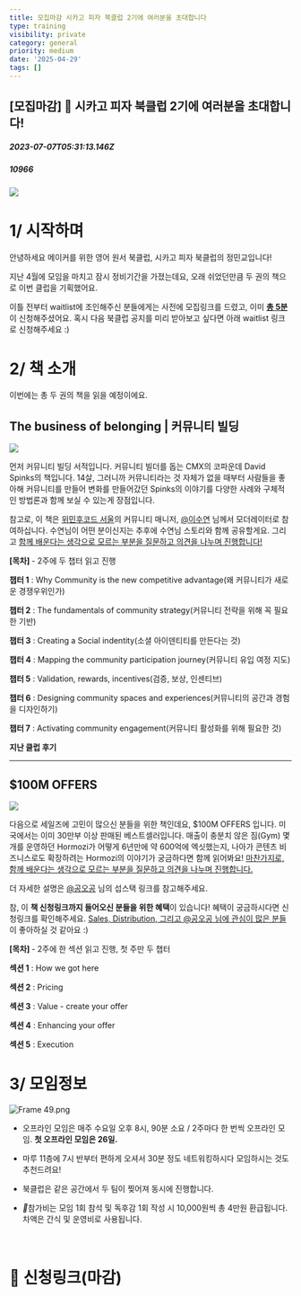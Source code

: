 ```yaml
---
title: 모집마감 시카고 피자 북클럽 2기에 여러분을 초대합니다
type: training
visibility: private
category: general
priority: medium
date: '2025-04-29'
tags: []
---
```

## [모집마감] 🍕 시카고 피자 북클럽 2기에 여러분을 초대합니다!
##### 2023-07-07T05:31:13.146Z
##### 10966

<p class="leading-6 my-2 dark:text-[#eaeaec]"><img src="https://media.disquiet.io/images/makerlog/f208e62e0198d06483a289da8ef6a8fcaf3864931e9b6b361d2e02f8b6c53cc9"></p><p class="leading-6 my-2 dark:text-[#eaeaec]"></p><h1 class="font-medium leading-8 my-4 dark:text-white dark:text-[#eaeaec]">1/ 시작하며</h1><p class="leading-6 my-2 dark:text-[#eaeaec]">안녕하세요 메이커를 위한 영어 원서 북클럽, 시카고 피자 북클럽의 정민교입니다!</p><p class="leading-6 my-2 dark:text-[#eaeaec]">지난 4월에 모임을 마치고 잠시 정비기간을 가졌는데요, 오래 쉬었던만큼 두 권의 책으로 이번 클럽을 기획했어요.</p><p class="leading-6 my-2 dark:text-[#eaeaec]">이틀 전부터 waitlist에 조인해주신 분들에게는 사전에 모집링크를 드렸고, 이미 <strong><u>총 5분</u></strong>이 신청해주셨어요. 혹시 다음 북클럽 공지를 미리 받아보고 싶다면 아래 waitlist 링크로 신청해주세요 :)</p><div class="bookmark" data="{&quot;metadata&quot;:{&quot;title&quot;:&quot;Join the waitlist&quot;,&quot;description&quot;:&quot;Join the waitlist to be the first to know when we launch!&quot;,&quot;language&quot;:&quot;en&quot;,&quot;url&quot;:&quot;https://getwaitlist.com/waitlist/[id]&quot;,&quot;provider&quot;:&quot;getwaitlist&quot;,&quot;robots&quot;:[&quot;index&quot;,&quot;follow&quot;],&quot;image&quot;:&quot;https://waitlist-image-bucket.s3.us-east-2.amazonaws.com/off-platform-assets/waitlist_banner.png&quot;,&quot;icon&quot;:&quot;https://getwaitlist.com/favicon.ico&quot;}}"></div><p class="leading-6 my-2 dark:text-[#eaeaec]"></p><h1 class="font-medium leading-8 my-4 dark:text-white dark:text-[#eaeaec]">2/ 책 소개</h1><p class="leading-6 my-2 dark:text-[#eaeaec]">이번에는 총 두 권의 책을 읽을 예정이에요.</p><h2 class="font-medium leading-8 my-4 dark:text-white dark:text-[#eaeaec]">The business of belonging | 커뮤니티 빌딩</h2><p class="leading-6 my-2 dark:text-[#eaeaec]"><img src="https://media.disquiet.io/images/makerlog/882c92548bd760484e5aad8c8b17b6ee16bf84b99b3f7c8245dbaecb21239a3c"></p><p class="leading-6 my-2 dark:text-[#eaeaec]">먼저 커뮤니티 빌딩 서적입니다. 커뮤니티 빌더를 돕는 CMX의 코파운데 David Spinks의 책입니다. 14살, 그러니까 커뮤니티라는 것 자체가 없을 때부터 사람들을 좋아해 커뮤니티를 만들어 변화를 만들어갔던 Spinks의 이야기를 다양한 사례와 구체적인 방법론과 함께 보실 수 있는게 장점입니다.</p><p class="leading-6 my-2 dark:text-[#eaeaec]">참고로, 이 책은 <a target="_blank" rel="noopener noreferrer nofollow" class="text-blue-500 hover:text-blue-300 cursor-text no-underline text-blue-500 hover:text-blue-300 cursor-default no-underline text-blue-500 hover:text-blue-300 cursor-default no-underline text-blue-500 hover:text-blue-300 cursor-default no-underline text-blue-500 hover:text-blue-300 cursor-default no-underline text-blue-500 hover:text-blue-300 cursor-default no-underline text-blue-500 hover:text-blue-300 cursor-default no-underline" href="https://www.womenwhocode.com/seoul">위민후코드 서울</a>의 커뮤니티 매니저, <a target="_blank" rel="noopener noreferrer nofollow" class="text-blue-500 hover:text-blue-300 cursor-text no-underline text-blue-500 hover:text-blue-300 cursor-default no-underline text-blue-500 hover:text-blue-300 cursor-default no-underline text-blue-500 hover:text-blue-300 cursor-default no-underline text-blue-500 hover:text-blue-300 cursor-default no-underline text-blue-500 hover:text-blue-300 transition-colors cursor-pointer no-underline" href="/@celine_">@이수연</a> 님께서 모더레이터로 참여하십니다. 수연님이 어떤 분이신지는 추후에 수연님 스토리와 함께 공유할게요. 그리고 <u>함께 배운다는 생각으로 모르는 부분을 질문하고 의견을 나누며 진행합니다!</u></p><p class="leading-6 my-2 dark:text-[#eaeaec]"></p><p class="leading-6 my-2 dark:text-[#eaeaec]"><strong>[목차] </strong>- 2주에 두 챕터 읽고 진행</p><p class="leading-6 my-2 dark:text-[#eaeaec]"><strong>챕터 1</strong> : Why Community is the new competitive advantage(왜 커뮤니티가 새로운 경쟁우위인가)</p><p class="leading-6 my-2 dark:text-[#eaeaec]"><strong>챕터 2</strong> : The fundamentals of community strategy(커뮤니티 전략을 위해 꼭 필요한 기반)</p><p class="leading-6 my-2 dark:text-[#eaeaec]"><strong>챕터 3</strong> : Creating a Social indentity(소셜 아이덴티티를 만든다는 것)</p><p class="leading-6 my-2 dark:text-[#eaeaec]"><strong>챕터 4</strong> : Mapping the community participation journey(커뮤니티 유입 여정 지도)</p><p class="leading-6 my-2 dark:text-[#eaeaec]"><strong>챕터 5</strong> : Validation, rewards, incentives(검증, 보상, 인센티브)</p><p class="leading-6 my-2 dark:text-[#eaeaec]"><strong>챕터 6</strong> : Designing community spaces and experiences(커뮤니티의 공간과 경험을 디자인하기)</p><p class="leading-6 my-2 dark:text-[#eaeaec]"><strong>챕터&nbsp;7</strong> : Activating community engagement(커뮤니티 활성화를 위해 필요한 것)</p><p class="leading-6 my-2 dark:text-[#eaeaec]"></p><p class="leading-6 my-2 dark:text-[#eaeaec]"><strong>지난 클럽 후기</strong></p><div class="bookmark" data="{&quot;metadata&quot;:{&quot;title&quot;:&quot;(감상) The Business of beloning - 챕터 1 | Disquiet*&quot;,&quot;description&quot;:&quot;첫번째 챕터는&nbsp;커뮤니티는 비즈니스에서 왜 새로운 ‘경쟁력’ 이 되는가에 대한 이야기다&nbsp;먼저 진짜 커뮤니티를 “Sense of Community Theory” 를 이용해 4가지 속성으로 설명하는데 간단히 정리하면,&nbsp;Membership&nbsp;...&quot;,&quot;language&quot;:&quot;en&quot;,&quot;type&quot;:&quot;website&quot;,&quot;url&quot;:&quot;https://disquiet.io/@makeryoung/makerlog/%EA%B0%90%EC%83%81-the-business-of-beloning-%EC%B1%95%ED%84%B0-1&quot;,&quot;provider&quot;:&quot;disquiet&quot;,&quot;image&quot;:&quot;https://assets.disquiet.io/images/makerlog/865bea4776a74eb154e5a6515ead61054c81a6a5d886cbadba7b30171f1af955&quot;,&quot;icon&quot;:&quot;https://disquiet.io/favicons/apple-icon-152.png&quot;}}"></div><div class="bookmark" data="{&quot;metadata&quot;:{&quot;title&quot;:&quot; CMX가 제안하는 커뮤니티 빌딩 과정 | Disquiet*&quot;,&quot;description&quot;:&quot;이번 주를 마지막으로 시카고 피자 북클럽 1기가 마무리 됩니다. 이번 책은 한 달 동안 커뮤니티 빌딩을 주제로 CMX의 David Spinks가 쓴 The Business of Belonging을 읽었습니다.이번 기록은 길지만, 책에 대한 요약을 담았어요.1/ \b많은 ...&quot;,&quot;language&quot;:&quot;en&quot;,&quot;type&quot;:&quot;website&quot;,&quot;url&quot;:&quot;https://disquiet.io/@williamjung/makerlog/cmx%EA%B0%80-%EC%A0%9C%EC%95%88%ED%95%98%EB%8A%94-%EC%BB%A4%EB%AE%A4%EB%8B%88%ED%8B%B0-%EB%B9%8C%EB%94%A9-%EA%B3%BC%EC%A0%95&quot;,&quot;provider&quot;:&quot;disquiet&quot;,&quot;image&quot;:&quot;https://assets.disquiet.io/images/makerlog/d6c7fc6b3e5dced2a94dbc8c9f8fdeb72dfc5ead70ee0712b6b3da48c90771c8&quot;,&quot;icon&quot;:&quot;https://disquiet.io/favicons/apple-icon-152.png&quot;}}"></div><hr class="my-4 border-none bg-gray-300 h-[1px]"><h2 class="font-medium leading-8 my-4 dark:text-white dark:text-[#eaeaec]">$100M OFFERS</h2><p class="leading-6 my-2 dark:text-[#eaeaec]"><img src="https://media.disquiet.io/images/makerlog/f3abb54f8bd8aa23465c5053349041fcbd7893f346f2aca8504e42e151ae4130"></p><p class="leading-6 my-2 dark:text-[#eaeaec]">다음으로 세일즈에 고민이 많으신 분들을 위한 책인데요, $100M OFFERS 입니다. 미국에서는 이미 30만부 이상 판매된 베스트셀러입니다. 매출이 충분치 않은 짐(Gym) 몇 개를 운영하던 Hormozi가 어떻게 6년만에 약 600억에 엑싯했는지, 나아가 콘텐츠 비즈니스로도 확장하려는 Hormozi의 이야기가 궁금하다면 함께 읽어봐요! <u>마찬가지로, 함께 배운다는 생각으로 모르는 부분을 질문하고 의견을 나누며 진행합니다.</u></p><p class="leading-6 my-2 dark:text-[#eaeaec]">더 자세한 설명은 <a target="_blank" rel="noopener noreferrer nofollow" class="text-blue-500 hover:text-blue-300 cursor-text no-underline text-blue-500 hover:text-blue-300 cursor-default no-underline text-blue-500 hover:text-blue-300 cursor-default no-underline text-blue-500 hover:text-blue-300 cursor-default no-underline text-blue-500 hover:text-blue-300 cursor-default no-underline text-blue-500 hover:text-blue-300 cursor-default no-underline text-blue-500 hover:text-blue-300 cursor-default no-underline" href="/@insighter050">@공오공</a> 님의 섭스택 링크를 참고해주세요.</p><p class="leading-6 my-2 dark:text-[#eaeaec]">참, 이 <strong>책 신청링크까지 들어오신 분들을 위한 혜택</strong>이 있습니다! 혜택이 궁금하시다면 신청링크를 확인해주세요. <u>Sales, Distribution, 그리고 </u><a target="_blank" rel="noopener noreferrer nofollow" class="text-blue-500 hover:text-blue-300 cursor-text no-underline text-blue-500 hover:text-blue-300 cursor-default no-underline text-blue-500 hover:text-blue-300 cursor-default no-underline text-blue-500 hover:text-blue-300 cursor-default no-underline text-blue-500 hover:text-blue-300 cursor-default no-underline text-blue-500 hover:text-blue-300 transition-colors cursor-pointer no-underline" href="/@insighter050"><u>@공오공</u></a><u> 님에 관심이 많은 분들</u>이 좋아하실 것 같아요 :)</p><div class="bookmark" data="{&quot;metadata&quot;:{&quot;title&quot;:&quot;🟣$1B 콘텐츠킹 Alex Hormozi&quot;,&quot;description&quot;:&quot;30대 초반에 1,500억원의 자산을 어떻게 이뤘는지, 어떻게 세일즈를 하고 Killer Offer를 만들며 성공했는지, Alex Hormozi 본인이 스스로 겪은 모든 경험과 노하우를 담아둔 책 $100M Offers. 단순한 책 추천이 아닌 커튼 뒤 전략을 자세하게 나눠보고자 한다. 알렉스는 운동시설 4-6곳을 운영하며 나름 돈을 벌었지만 한계에 부딪혔다. 한곳을 유치할때마다 큰 자본이 필요했으며 비즈니스 자체가 B2C라 시설 투자금에 비해 객단가가 너무 낮아 회수 기간이 너무 길었음.&quot;,&quot;language&quot;:&quot;en&quot;,&quot;type&quot;:&quot;article&quot;,&quot;url&quot;:&quot;https://insighter050.substack.com/p/1b-alex-hormozi&quot;,&quot;provider&quot;:&quot;insighter050 substack&quot;,&quot;author&quot;:&quot;인사이터 공오공 / SaaS&quot;,&quot;image&quot;:&quot;https://substackcdn.com/image/fetch/w_1200,h_600,c_fill,f_jpg,q_auto:good,fl_progressive:steep,g_auto/https%3A%2F%2Fsubstack-post-media.s3.amazonaws.com%2Fpublic%2Fimages%2F260c45e1-f173-4301-8a74-7998a1c1dbba_1400x800.png&quot;,&quot;icon&quot;:&quot;https://substackcdn.com/image/fetch/f_auto,q_auto:good,fl_progressive:steep/https%3A%2F%2Fbucketeer-e05bbc84-baa3-437e-9518-adb32be77984.s3.amazonaws.com%2Fpublic%2Fimages%2F139b24bd-bab1-426d-888f-9527ce831a14%2Fapple-touch-icon-1024x1024.png&quot;},&quot;imgUrl&quot;:&quot;https://substackcdn.com/image/fetch/w_1200,h_600,c_fill,f_jpg,q_auto:good,fl_progressive:steep,g_auto/https%3A%2F%2Fsubstack-post-media.s3.amazonaws.com%2Fpublic%2Fimages%2F260c45e1-f173-4301-8a74-7998a1c1dbba_1400x800.png&quot;,&quot;url&quot;:&quot;https://insighter050.substack.com/p/1b-alex-hormozi&quot;}"></div><p class="leading-6 my-2 dark:text-[#eaeaec]"></p><p class="leading-6 my-2 dark:text-[#eaeaec]"><strong>[목차] </strong>- 2주에 한 섹션 읽고 진행, 첫 주만 두 챕터</p><p class="leading-6 my-2 dark:text-[#eaeaec]"><strong>섹션 1</strong> : How we got here</p><p class="leading-6 my-2 dark:text-[#eaeaec]"><strong>섹션 2</strong> : Pricing</p><p class="leading-6 my-2 dark:text-[#eaeaec]"><strong>섹션 3</strong> : Value - create your offer</p><p class="leading-6 my-2 dark:text-[#eaeaec]"><strong>섹션 4</strong> : Enhancing your offer</p><p class="leading-6 my-2 dark:text-[#eaeaec]"><strong>섹션 5</strong> : Execution</p><p class="leading-6 my-2 dark:text-[#eaeaec]"></p><h1 class="font-medium leading-8 my-4 dark:text-white dark:text-[#eaeaec]">3/ 모임정보</h1><p class="leading-6 my-2 dark:text-[#eaeaec]"><img src="https://media.disquiet.io/images/makerlog/00fdf63d926935b81d8d65f1fabfa20d9de8c8a335011859eccbeacc21142051" alt="Frame 49.png" title="Frame 49.png"></p><ul class="list-disc list-outside leading-loose my-3 pl-5 dark:text-[#eaeaec]"><li class="leading-normal m-0 p-0 dark:text-[#eaeaec]"><p class="leading-6 my-2 dark:text-[#eaeaec]">오프라인 모임은 매주 수요일 오후 8시, 90분 소요 / 2주마다 한 번씩 오프라인 모임. <strong>첫 오프라인 모임은 26일.</strong></p></li><li class="leading-normal m-0 p-0 dark:text-[#eaeaec]"><p class="leading-6 my-2 dark:text-[#eaeaec]">마루 11층에 7시 반부터 편하게 오셔서 30분 정도 네트워킹하시다 모임하시는 것도 추천드려요!</p></li><li class="leading-normal m-0 p-0 dark:text-[#eaeaec]"><p class="leading-6 my-2 dark:text-[#eaeaec]">북클럽은 같은 공간에서 두 팀이 찢어져 동시에 진행합니다.</p></li><li class="leading-normal m-0 p-0 dark:text-[#eaeaec]"><p class="leading-6 my-2 dark:text-[#eaeaec]"><strong><em></em></strong>참가비는 모임 1회 참석 및 독후감 1회 작성 시 10,000원씩 총 4만원 환급됩니다. 차액은 간식 및 운영비로 사용됩니다.</p></li></ul><h1 class="font-medium leading-8 my-4 dark:text-white dark:text-[#eaeaec]"><br>🍕 신청링크(마감)</h1>

